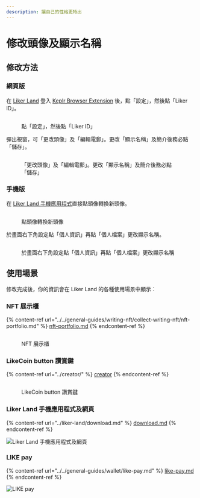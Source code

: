 ```yaml
---
description: 讓自己的性格更特出
---
```


# 修改頭像及顯示名稱

## 修改方法

### 網頁版

在 [Liker Land](https://liker.land/) 登入 [Keplr Browser Extension](../../general-guides/wallet/keplr/) 後，點「設定」，然後點「Liker ID」。

<figure><img src="../../.gitbook/assets/Liker ID avatar desktop start.png" alt=""><figcaption><p>點「設定」，然後點「Liker ID」</p></figcaption></figure>

彈出視窗，可「更改頭像」及「編輯電郵」。更改「顯示名稱」及簡介後務必點「儲存」。

<figure><img src="../../.gitbook/assets/Liker ID avatar desktop.png" alt=""><figcaption><p>「更改頭像」及「編輯電郵」。更改「顯示名稱」及簡介後務必點「儲存」</p></figcaption></figure>

### 手機版

在 [Liker Land 手機應用程式](../liker-land/download.md)直接點頭像轉換新頭像。

<figure><img src="../../.gitbook/assets/avatar 1.png" alt=""><figcaption><p>點頭像轉換新頭像</p></figcaption></figure>

於畫面右下角設定點「個人資訊」再點「個人檔案」更改顯示名稱。

<figure><img src="../../.gitbook/assets/avatar 2.png" alt=""><figcaption><p>於畫面右下角設定點「個人資訊」再點「個人檔案」更改顯示名稱</p></figcaption></figure>

## 使用場景

修改完成後，你的資訊會在 Liker Land 的各種使用場景中顯示：

### NFT 展示櫃

{% content-ref url="../../general-guides/writing-nft/collect-writing-nft/nft-portfolio.md" %}
[nft-portfolio.md](../../general-guides/writing-nft/collect-writing-nft/nft-portfolio.md)
{% endcontent-ref %}

<figure><img src="../../.gitbook/assets/NFT Portfolio Liker ID.png" alt=""><figcaption><p>NFT 展示櫃</p></figcaption></figure>

### LikeCoin button 讚賞鍵

{% content-ref url="../creator/" %}
[creator](../creator/)
{% endcontent-ref %}

<figure><img src="../../.gitbook/assets/Settings 02.png" alt=""><figcaption><p>LikeCoin button 讚賞鍵</p></figcaption></figure>

### Liker Land 手機應用程式及網頁

{% content-ref url="../liker-land/download.md" %}
[download.md](../liker-land/download.md)
{% endcontent-ref %}

![Liker Land 手機應用程式及網頁](<../../.gitbook/assets/Settings 03.png>)

### LIKE pay

{% content-ref url="../../general-guides/wallet/like-pay.md" %}
[like-pay.md](../../general-guides/wallet/like-pay.md)
{% endcontent-ref %}

![LIKE pay](<../../.gitbook/assets/Settings 04.png>)
